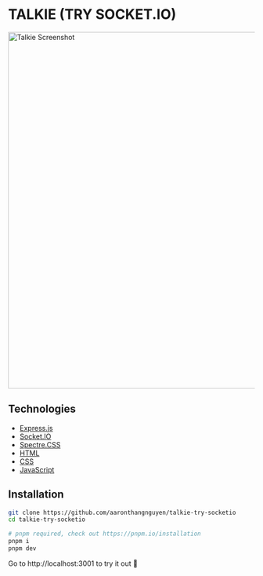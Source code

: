 # TALKIE (TRY SOCKET.IO)

<img width="727" alt="Talkie Screenshot" src="https://user-images.githubusercontent.com/37777232/147014610-d3a71434-a064-4136-83f6-349bc43a672b.png">


## Technologies

- [Express.js](https://expressjs.com/)
- [Socket.IO](https://socket.io/get-started/chat)
- [Spectre.CSS](https://picturepan2.github.io/spectre/)
- [HTML](https://developer.mozilla.org/en-US/docs/Web/HTML)
- [CSS](https://developer.mozilla.org/en-US/docs/Web/CSS)
- [JavaScript](https://developer.mozilla.org/en-US/docs/Web/JavaScript)

## Installation

```bash
git clone https://github.com/aaronthangnguyen/talkie-try-socketio
cd talkie-try-socketio
```

```bash
# pnpm required, check out https://pnpm.io/installation
pnpm i
pnpm dev
```

Go to http://localhost:3001 to try it out 🚀
